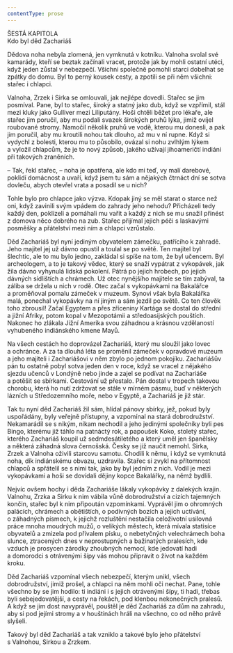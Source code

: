 ```yaml
---
contentType: prose
---
```


ŠESTÁ KAPITOLA  
Kdo byl děd Zachariáš

  

Dědova noha nebyla zlomená, jen vymknutá v kotníku. Valnoha svolal své kamarády, kteří se beztak začínali vracet, protože jak by mohli ostatní utéci, když jeden zůstal v nebezpečí. Všichni společně pomohli starci dobelhat se zpátky do domu. Byl to perný kousek cesty, a zpotili se při něm všichni: stařec i chlapci.

Valnoha, Zrzek i Sirka se omlouvali, jak nejlépe dovedli. Stařec se jim posmíval. Pane, byl to stařec, široký a statný jako dub, když se vzpřímil, stál mezi kluky jako Gulliver mezi Liliputány. Hoši chtěli běžet pro lékaře, ale stařec jim poručil, aby mu podali svazek širokých pruhů lýka, jimiž ovíjel roubované stromy. Namočil několik pruhů ve vodě, kterou mu donesli, a pak jim poručil, aby mu kroutili nohou tak dlouho, až mu v ní rupne. Když si vydychl z bolesti, kterou mu to působilo, ovázal si nohu zvlhlým lýkem a vyložil chlapcům, že je to nový způsob, jakého užívají jihoameričtí indiáni při takových zraněních.

– Tak, řekl stařec, – noha je opatřena, ale kdo mi teď, vy malí darebové, poklidí domácnost a uvaří, když jsem tu sám a nějakých čtrnáct dní se sotva dovleču, abych otevřel vrata a posadil se u nich?

Tohle bylo pro chlapce jako výzva. Kdopak jiný se měl starat o starce než oni, když zavinili svým vpádem do zahrady jeho nehodu? Přicházeli tedy každý den, poklízeli a pomáhali mu vařit a každý z nich se mu snažil přinést z domova něco dobrého na zub. Stařec přijímal jejich péči s laskavými posměšky a přátelství mezi ním a chlapci vzrůstalo.

Děd Zachariáš byl nyní jediným obyvatelem zámečku, patřícího k zahradě. Jeho majitel jej už dávno opustil a toulal se po světě. Ten majitel byl šlechtic, ale to mu bylo jedno, zakládal si spíše na tom, že byl učencem. Byl archeologem, a to je takový vědec, který se snaží vypátrat z vykopávek, jak žila dávno vyhynulá lidská pokolení. Pátrá po jejich hrobech, po jejich dávných sídlištích a chrámech. Už otec nynějšího majitele se tím zabýval, ta záliba se držela u nich v rodě. Otec začal s vykopávkami na Bakalářce a proměňoval poma­lu zámeček v muzeum. Synovi však byla Bakalářka malá, ponechal vykopávky na ní jiným a sám jezdil po světě. Co ten člověk toho zbrousil! Začal Egyptem a přes zříceniny Kartága se dostal do střední a jižní Afriky, potom kopal v Mezopotámii a středoasijských pouštích. Nakonec ho zlákala Jižní Amerika svou záhadnou a krásnou vzdělaností vyhubeného indiánského kmene Mayů.

Na všech cestách ho doprovázel Zachariáš, který mu sloužil jako lovec a ochránce. A za ta dlouhá léta se proměnil zámeček v opravdové muzeum a jeho majiteli i Zachariášovi v něm zbylo po jednom pokojíku. Zachariášův pán tu ostatně pobyl sotva jeden den v roce, když se vracel z nějakého sjezdu učenců v Londýně nebo jinde a zajel se podívat na Zachariáše a potěšit se sbírkami. Cestování už přestalo. Pán dostal v tropech takovou chorobu, která ho nutí zdržovat se stále v mírném pásmu, buď v některých lázních u Středozemního moře, nebo v Egyptě, a Zachariáš je již stár.

Tak tu nyní děd Zachariáš žil sám, hlídal pánovy sbírky, jež, pokud byly uspořádány, byly veřejně přístupny, a vzpomínal na stará dobrodružství. Nekamarádil se s nikým, nikam nechodil a jeho jedinými společníky byli pes Bingo, kterému již táhlo na patnáctý rok, a papoušek Koko, stoletý stařec, kterého Zachariáš koupil už sedmdesátiletého a který uměl jen španělsky a některá záhadná slova černošská. Česky se již naučit nemohl. Sirka, Zrzek a Valnoha oživili starcovu samotu. Chodili k němu, i když se vymknutá noha, dík indiánskému obvazu, uzdravila. Stařec si zvykl na přítomnost chlapců a spřátelil se s nimi tak, jako by byl jedním z nich. Vodil je mezi vykopávkami a hoši se dovídali dějiny kopce Bakalářky, na němž bydlili.

Nejvíc ovšem hochy i děda Zachariáše lákaly vykopávky z dalekých krajin. Valnohu, Zrzka a Sirku k nim vábila vůně dobrodružství a cizích tajemných končin, stařec byl k nim připoután vzpomínkami. Vyprávěl jim o ohromných palácích, chrámech a obětištích, o podivných bozích a jejich uctívání, o záhadných písmech, k jejichž rozluštění nestačila celoživotní usilovná práce mnoha moudrých mužů, o velikých městech, která mívala statisíce obyvatelů a zmizela pod přívalem písku, o nebetyčných velechrámech boha slunce, ztracených dnes v neprostupných a bažinatých pralesích, kde vzduch je prosycen zárodky zhoubných nemocí, kde jedovatí hadi a domorodci s otrávenými šípy vás mohou připravit o život na každém kroku.

Děd Zachariáš vzpomínal všech nebezpečí, kterým unikl, všech dobrodružství, jimiž prošel, a chlapci na něm mohli oči nechat. Pane, tohle všechno by se jim hodilo: ti indiáni i s jejich otrávenými šípy, ti hadi, třebas byli sebejedovatější, a cesty na řekách, pod klenbou nekonečných pralesů. A když se jim dost navyprávěl, pouštěl je děd Zachariáš za dům na zahradu, aby si pod jejími stromy a v houštinách hráli na všechno, co od něho právě slyšeli.

Takový byl děd Zachariáš a tak vzniklo a takové bylo jeho přátelství s Valnohou, Sirkou a Zrzkem.
